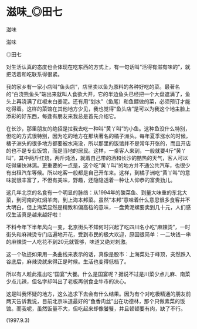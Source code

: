 # 滋味_◎田七

滋味

滋味

◎田七

对生活认真的态度也会体现在吃东西的方式上，有一句话叫“活得有滋有味的”，就把活着和吃联系得很紧。

我的家乡有一家小店叫“鱼头店”，店里卖以鱼为原料的各种好吃的菜。最著名的“白浇熊鱼头”端出来就叫人食欲大开，它的半边鱼头已经把一个大盘遮满了，鱼头上再浇满了红椒末白姜泥。还有用“划水”（鱼尾）和鱼鳔做的菜，必须预订才能吃得着。这样的菜馆在其他地方少见，我也觉得“鱼头店”是可以为我这个地主脸上添彩的好东西，每逢有朋友来我总是首先介绍它。

在长沙，那里朋友的绝招是拉我去吃一种叫“黄丫叫”的小鱼。这种鱼没什么特别，但吃的方式很特别，因为吃的地方在那块著名的橘子洲头。每年夏季涨水的时候，橘子洲头的很多地方都要被水淹没，所以那里的饭馆并不是常年开张的，而且开店的也不是专业饭馆，而是当地的居民。这样，一桌客人来到，一般就要4斤“黄丫叫”，其中两斤红烧，两斤炖汤，就着自己带的酒和长沙的酷热的天气，客人可以吃得痛快淋漓。更重要的一点是，这个吃“黄丫叫”的地方并不通公共汽车，也很少有出租汽车等候。所以吃客一般都是自己开车来。这样，到橘子洲吃“黄丫叫”的意味就很丰富了，不但有美味，野趣，还隐隐透着一种让人仰恭的富贵劲儿。

这几年北京的名食有一个明显的脉络：从1994年的酸菜鱼、到量大味重的东北大菜，到河南的红焖羊肉，到上海本邦菜。虽然“本邦”意味着什么意思很多食客并不太明白，但上海菜显然是精致和偏高档的意味，一盘黄泥螺要卖到几十元，人们感叹生活真是越来越好啦！

不料今年下半年风向一变，北京街头不知何时兴起了吃四川名小吃“麻辣烫”，一时街头和麻辣烫专门店遍地开花，受到市民的极大欢迎，原因很简单：一二块钱一串的麻辣烫一人吃花不到20元就管够，味道又绝对刺激。

这一个轨迹如果用一条曲线来表示的话，真像是股市：上海菜处于峰顶，突然跌入谷底后，麻辣烫就来得正是时候。生活也变得低档了。

所以有人趁此推出吃“国宴”大餐。什么是国宴呢？据说不过是川菜少点儿麻、南菜少点儿辣，但名字却叫出了老板再创食业牛市的决心。

这是叫我怀疑的地方，这么追求下去会有什么结果。因为有个对吃极精通的朋友前两天告诉我说，目前北京味道最好的“鱼香肉丝”出在功德林，那个只做素菜的饭馆。而我呢，虽然饭量不大，但吃起来却像饕餮，并且顿顿要有肉，缺了不行。

(1997.9.3)